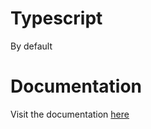 # Typescript

By default

# Documentation
Visit the documentation [here](https://www.typescriptlang.org/docs/handbook/tsconfig-json.html)